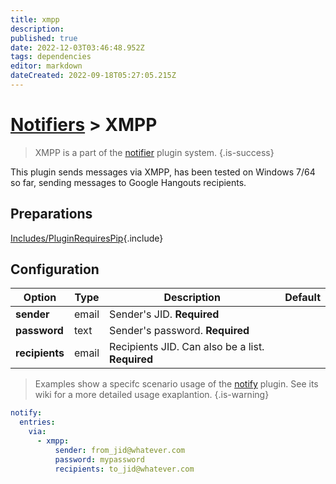 ```yaml
---
title: xmpp
description: 
published: true
date: 2022-12-03T03:46:48.952Z
tags: dependencies
editor: markdown
dateCreated: 2022-09-18T05:27:05.215Z
---
```


# [Notifiers](/Plugins/Notifiers) > XMPP
> XMPP is a part of the [notifier](/Plugins/Notifiers) plugin system.
{.is-success}

This plugin sends messages via XMPP, has been tested on Windows 7/64 so far, sending messages to Google Hangouts recipients.

## Preparations

[Includes/PluginRequiresPip](/Includes/PluginRequiresPip){.include}

## Configuration

| Option |Type|  Description | Default |
| --- | ---| --- |---|
|**sender**|email|Sender's JID. **Required**
|**password**|text|Sender's password. **Required**
|**recipients**|email|Recipients JID. Can also be a list. **Required**

> Examples show a specifc scenario usage of the [notify](/Plugins/notify) plugin. See its wiki for a more detailed usage exaplantion.
{.is-warning}

```yaml
notify:
  entries:
    via:
      - xmpp:
          sender: from_jid@whatever.com
          password: mypassword
          recipients: to_jid@whatever.com
```
